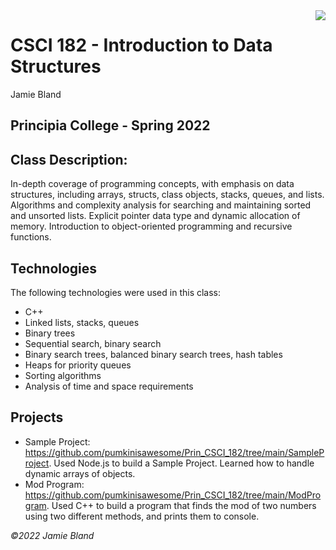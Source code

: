 <img src="assets/logo.png" align="right" />

# CSCI 182 - Introduction to Data Structures
Jamie Bland

Principia College - Spring 2022
---
## Class Description:
In-depth coverage of programming concepts, with emphasis on data structures, including arrays, structs, class objects, stacks, queues, and lists. Algorithms and complexity analysis for searching and maintaining sorted and unsorted lists. Explicit pointer data type and dynamic allocation of memory. Introduction to object-oriented programming and recursive functions. 

## Technologies
The following technologies were used in this class:
- C++
- Linked lists, stacks, queues
- Binary trees
- Sequential search, binary search
- Binary search trees, balanced binary search trees, hash tables
- Heaps for priority queues
- Sorting algorithms
- Analysis of time and space requirements

## Projects
[//]: # (I looked up a way to write comments that don't render in the HTML output, and this was the best way according to the internet, so I used them to keep the template here)

[//]: # (- A list of projects found within this repository, followed by a link to each, and description. For example:)

- Sample Project: https://github.com/pumkinisawesome/Prin_CSCI_182/tree/main/SampleProject.
  Used Node.js to build a Sample Project. Learned how to handle dynamic arrays of objects.
- Mod Program: https://github.com/pumkinisawesome/Prin_CSCI_182/tree/main/ModProgram. 
  Used C++ to build a program that finds the mod of two numbers using two different methods, and prints them to console. 

[//]: # (- Could also link to projects outside Github, if desired)


*©2022 Jamie Bland*